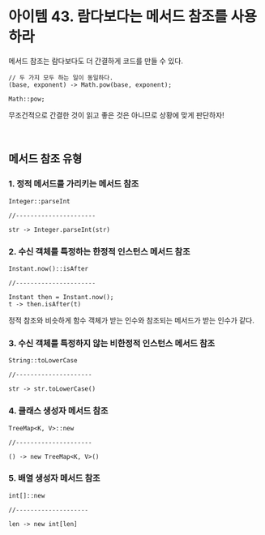 # 아이템 43. 람다보다는 메서드 참조를 사용하라

메서드 참조는 람다보다도 더 간결하게 코드를 만들 수 있다.

```
// 두 가지 모두 하는 일이 동일하다.
(base, exponent) -> Math.pow(base, exponent);

Math::pow;
```

무조건적으로 간결한 것이 읽고 좋은 것은 아니므로 상황에 맞게 판단하자!

<br>

## 메서드 참조 유형

### 1. 정적 메서드를 가리키는 메서드 참조
```
Integer::parseInt

//----------------------

str -> Integer.parseInt(str)
```

### 2. 수신 객체를 특정하는 한정적 인스턴스 메서드 참조
```
Instant.now()::isAfter

//----------------------

Instant then = Instant.now();
t -> then.isAfter(t)
```
정적 참조와 비슷하게 함수 객체가 받는 인수와 참조되는 메서드가 받는 인수가 같다.

### 3. 수신 객체를 특정하지 않는 비한정적 인스턴스 메서드 참조
```
String::toLowerCase

//---------------------

str -> str.toLowerCase()
```

### 4. 클래스 생성자 메서드 참조
```
TreeMap<K, V>::new

//---------------------

() -> new TreeMap<K, V>()
```

### 5. 배열 생성자 메서드 참조
```
int[]::new

//--------------------

len -> new int[len]
```
